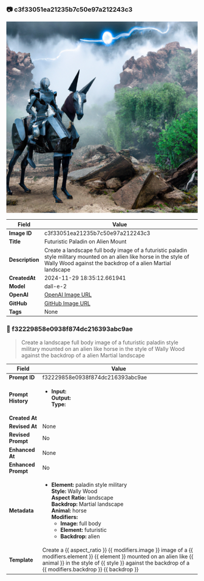 

### 📷 c3f33051ea21235b7c50e97a212243c3 


![data.id](./c3f33051ea21235b7c50e97a212243c3.jpg)


| Field          | Value                                                                                                                     |
|----------------|---------------------------------------------------------------------------------------------------------------------------|
| **Image ID**             | c3f33051ea21235b7c50e97a212243c3                                                                                                             |
| **Title**           | Futuristic Paladin on Alien Mount                                                                                                       |
| **Description**           | Create a landscape full body image of a futuristic paladin style military mounted on an alien like horse in the style of Wally Wood against the backdrop of a alien Martial landscape                                                                                                       |
| **CreatedAt**        | 2024-11-29 18:35:12.661941                                                                                                        |
| **Model**        | dall-e-2                                                                                                        |
| **OpenAI**         | [OpenAI Image URL](https://oaidalleapiprodscus.blob.core.windows.net/private/org-TZj0gKpq3CiXdXNznVOkBYav/user-t5KW5S6yYiCS0u4yDWasqnEP/img-lgTkbPDEyyYuaO20VsrpljQx.png?st=2024-11-29T17%3A35%3A04Z&se=2024-11-29T19%3A35%3A04Z&sp=r&sv=2024-08-04&sr=b&rscd=inline&rsct=image/png&skoid=d505667d-d6c1-4a0a-bac7-5c84a87759f8&sktid=a48cca56-e6da-484e-a814-9c849652bcb3&skt=2024-11-29T04%3A04%3A04Z&ske=2024-11-30T04%3A04%3A04Z&sks=b&skv=2024-08-04&sig=cyrZXQpgS1emf5A3kg0BSreTle1iNRv6Sng0Mk%2BAzeg%3D)                                                                                |
| **GitHub**         | [GitHub Image URL](https://github.com/Caneta-Silva/cyber-tomorrow/blob/main/images/c3f33051ea21235b7c50e97a212243c3/c3f33051ea21235b7c50e97a212243c3.jpg)                                                                                |
| **Tags**       | None                                                                                                                   |

### 📜 f32229858e0938f874dc216393abc9ae

> Create a landscape full body image of a futuristic paladin style military mounted on an alien like horse in the style of Wally Wood against the backdrop of a alien Martial landscape

| Field          | Value                                                                                                                                                                      |
|----------------|----------------------------------------------------------------------------------------------------------------------------------------------------------------------------|
| **Prompt ID**  | f32229858e0938f874dc216393abc9ae                                                                                                                                                            |
| **Prompt History** | <ul><li>**Input:**  <br> **Output:**  <br> **Type:** </li></ul> |
| **Created At** |                                                                                                                                                    |
| **Revised At** | None                                                                                                                                                   |
| **Revised Prompt** | No                                                                                                                                                                      |
| **Enhanced At** | None                                                                                                                                                  |
| **Enhanced Prompt** | No                                                                                                                                                                    |
| **Metadata**   | <ul><li>**Element:** paladin style military <br> **Style:** Wally Wood <br> **Aspect Ratio:** landscape <br> **Backdrop:** Martial landscape <br> **Animal:** horse <br> **Modifiers:**<ul><li>**Image:** full body</li><li>**Element:** futuristic</li><li>**Backdrop:** alien</li></ul></li></ul> |
| **Template**   | Create a {{ aspect_ratio }} {{ modifiers.image }} image of a {{ modifiers.element }} {{ element }} mounted on an alien like {{ animal }} in the style of {{ style }} against the backdrop of a {{ modifiers.backdrop }} {{ backdrop }}                                                                                                                                           |


